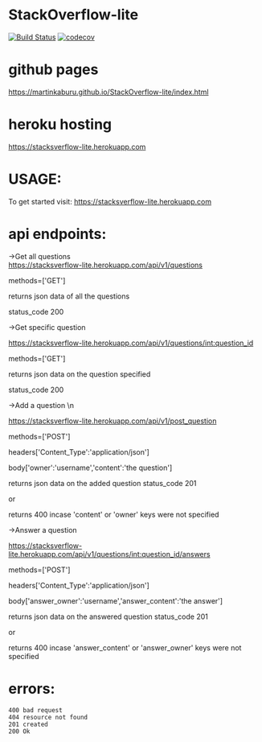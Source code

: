 # StackOverflow-lite

[![Build Status](https://travis-ci.com/MartinKaburu/StackOverflow-lite.png)](https://travis-ci.com/MartinKaburu/StackOverflow-lite)   [![codecov](https://codecov.io/gh/MartinKaburu/StackOverflow-lite/branch/master/graph/badge.svg)](https://codecov.io/gh/MartinKaburu/StackOverflow-lite)

# github pages

https://martinkaburu.github.io/StackOverflow-lite/index.html

# heroku hosting

https://stacksverflow-lite.herokuapp.com

# USAGE:

To get started visit:
        https://stacksverflow-lite.herokuapp.com

# api endpoints:

->Get all questions  
https://stacksverflow-lite.herokuapp.com/api/v1/questions

methods=['GET']

returns json data of all the questions

status_code 200

->Get specific question

https://stacksverflow-lite.herokuapp.com/api/v1/questions/int:question_id

methods=['GET']

returns json data on the question specified

status_code 200

->Add a question \n

https://stacksverflow-lite.herokuapp.com/api/v1/post_question

methods=['POST']

headers['Content_Type':'application/json']

body['owner':'username','content':'the question']

returns json data on the added question status_code 201

or 

returns 400 incase 'content' or 'owner' keys were not specified

->Answer a question

https://stacksverflow-lite.herokuapp.com/api/v1/questions/int:question_id/answers

methods=['POST']

headers['Content_Type':'application/json']

body['answer_owner':'username','answer_content':'the answer']

returns json data on the answered question status_code 201

or 

returns 400 incase 'answer_content' or 'answer_owner' keys were not specified

# errors:
    400 bad request
    404 resource not found
    201 created
    200 Ok

